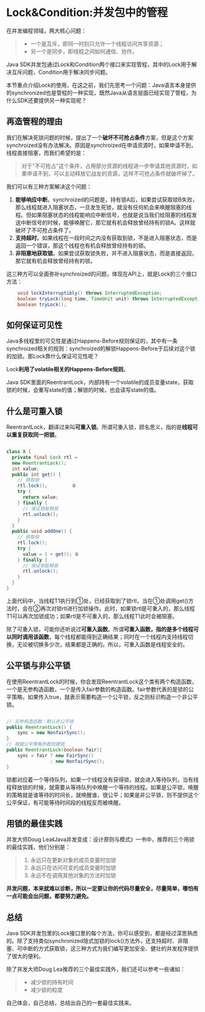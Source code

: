 # Lock&Condition:并发包中的管程

在并发编程领域，两大核心问题：
> - 一个是互斥，即同一时刻只允许一个线程访问共享资源；
> - 另一个是同步，即线程之间如何通信、协作。

Java SDK并发包通过Lock和Condition两个接口来实现管程，其中的Lock用于解决互斥问题，Condition用于解决同步问题。

本节重点介绍Lock的使用，在这之前，我们先思考一个问题：Java语言本身提供的synchronized也是管程的一种实现，既然Java从语言层面已经实现了管程，为什么SDK还要提供另一种实现呢？

## 再造管程的理由

我们在解决死锁问题的时候，提出了一个**破坏不可抢占条件**方案，但是这个方案synchroized没有办法解决。原因是synchroized在申请资源时，如果申请不到，线程直接阻塞，而我们希望的是：
> 对于"不可抢占"这个条件，占用部分资源的线程进一步申请其他资源时，如果申请不到，可以主动释放它战友的资源，这样不可抢占条件就破坏掉了。

我们可以有三种方案解决这个问题：
1. **能够响应中断**。synchroized的问题是，持有锁A后，如果尝试获取锁B失败，那么线程就进入阻塞状态，一旦发生死锁，就没有任何机会来唤醒阻塞的线程。但如果阻塞状态的线程能响应中断信号，也就是说当我们给阻塞的线程发送中断信号的时候，能够唤醒它，那它就有机会释放曾经持有的锁A。这样就破坏了不可抢占条件了。
2. **支持超时**。如果线程在一段时间之内没有获取到锁，不是进入阻塞状态，而是返回一个错误，那这个线程也有机会释放曾经持有的锁。
3. **非阻塞地获取锁**。如果尝试获取锁失败，并不进入阻塞状态，而是直接返回，那它就有机会释放曾经持有的锁。

这三种方可以全面弥补synchroized的问题，体现在API上，就是Lock的三个接口方法：

```java
    void lockInterruptibly() throws InterruptedException;    
    boolean tryLock(long time, TimeUnit unit) throws InterruptedException;
    boolean tryLock();
```

## 如何保证可见性

Java多线程里的可见性是通过Happens-Before规则保证的，其中有一条synchroized相关的规则：synchroized的解锁Happens-Before于后续对这个锁的加锁。那Lock靠什么保证可见性呢？

Lock**利用了volatile相关的Happens-Before规则**。

Java SDK里面的ReentrantLock，内部持有一个volatile的成员变量state，获取锁的时候，会重写state的值；解锁的时候，也会读写state的值。

## 什么是可重入锁

ReentrantLock，翻译过来叫**可重入锁**。所谓可重入锁，顾名思义，指的是**线程可以重复获取同一把锁**。

```java

class X {
  private final Lock rtl =
  new ReentrantLock();
  int value;
  public int get() {
    // 获取锁
    rtl.lock();         ②
    try {
      return value;
    } finally {
      // 保证锁能释放
      rtl.unlock();
    }
  }
  public void addOne() {
    // 获取锁
    rtl.lock();  
    try {
      value = 1 + get(); ①
    } finally {
      // 保证锁能释放
      rtl.unlock();
    }
  }
}

```
上面代码中，当线程T1执行到①处，已经获取到了锁rtl，当在①处调用get()方法时，会在②再次对锁rtl进行加锁操作。此时，如果锁rtl是可重入的，那么线程T1可以再次加锁成功；如果rtl是不可重入的，那么线程T1此时会被阻塞。

除了可重入锁，可能你还听说过**可重入函数**。所谓**可重入函数，指的是多个线程可以同时调用该函数**，每个线程都能得到正确结果；同时在一个线程内支持线程切换，无论被切换多少次，结果都是正确的。所以，可重入函数是线程安全的。

## 公平锁与非公平锁

在使用ReentrantLock的时候，你会发现ReentrantLock这个类有两个构造函数，一个是无参构造函数，一个是传入fair参数的构造函数。fair参数代表的是锁的公平策略，如果传入true，就表示需要构造一个公平锁，反之则标识构造一个非公平锁。

```java

// 无参构造函数：默认非公平锁
public ReentrantLock() {
    sync = new NonfairSync();
}
// 根据公平策略参数创建锁
public ReentrantLock(boolean fair){
    sync = fair ? new FairSync() 
                : new NonfairSync();
}

```

锁都对应着一个等待队列，如果一个线程没有获得锁，就会进入等待队列，当有线程释放锁的时候，就需要从等待队列中唤醒一个等待的线程。如果是公平锁，唤醒的策略就是谁等待的时间长，就唤醒谁，很公平；如果是非公平锁，则不提供这个公平保证，有可能等待时间段的线程反而被唤醒。

## 用锁的最佳实践

并发大师Doug Lea《Java并发变成：设计原则与模式》一书中，推荐的三个用锁的最佳实践，他们分别是：

> 1. 永远只在更新对象的成员变量时加锁
> 2. 永远只在访问可变的成员变量时加锁
> 3. 永远不在调用其他对象的方法时加锁

**并发问题，本来就难以诊断，所以一定要让你的代码尽量安全，尽量简单，哪怕有一点可能会出问题，都要努力避免。**

## 总结

Java SDK并发包里的Lock接口里的每个方法，你可以感受到，都是经过深思熟虑的。除了支持类似synchronized隐式加锁的lock()方法外，还支持超时、非阻塞、可中断的方式获取锁，这三种方式为我们编写更加安全、健壮的并发程序提供了很大的便利。

除了并发大师Doug Lea推荐的三个最佳实践外，我们还可以参考一些诸如：
> - 减少锁的持有时间
> - 减少锁的粒度

自己体会，自己总结，总结出自己的一套最佳实践来。




